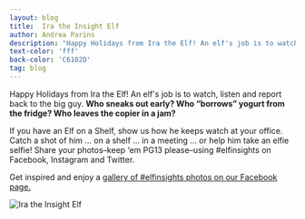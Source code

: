 ```yaml
---
layout: blog
title:  Ira the Insight Elf
author: Andrea Parins
description: "Happy Holidays from Ira the Elf! An elf's job is to watch, listen and report back to the big guy."
text-color: 'fff'
back-color: 'C6102D'
tag: blog
---
```

Happy Holidays from Ira the Elf! An elf's job is to watch, listen and report back to the big guy. **Who sneaks out early? Who “borrows” yogurt from the fridge? Who leaves the copier in a jam?**

If you have an Elf on a Shelf, show us how he keeps watch at your office. Catch a shot of him … on a shelf … in a meeting … or help him take an elfie selfie! Share your photos–keep ‘em PG13 please–using #elfinsights on Facebook, Instagram and Twitter.

Get inspired and enjoy a [gallery of #elfinsights photos on our Facebook page.](https://www.facebook.com/media/set/?set=a.10151804863367727.1073741837.150343487726&type=1)

![Ira the Insight Elf](/img/blog/ira-the-insight-elf.jpg)
